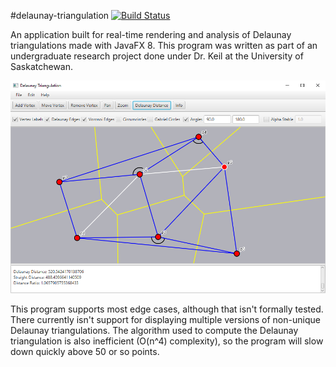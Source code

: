 #delaunay-triangulation [![Build Status](https://travis-ci.org/joshheinrichs/delaunay-triangulation.svg)](https://travis-ci.org/Decateron/delaunay-triangulation)

An application built for real-time rendering and analysis of Delaunay triangulations made with JavaFX 8. This program was written as part of an undergraduate research project done under Dr. Keil at the University of Saskatchewan.

![Screenshot](/docs/screenshot.png)

This program supports most edge cases, although that isn't formally tested. There currently isn't support for displaying multiple versions of non-unique Delaunay triangulations. The algorithm used to compute the Delaunay triangulation is also inefficient (O(n^4) complexity), so the program will slow down quickly above 50 or so points.
